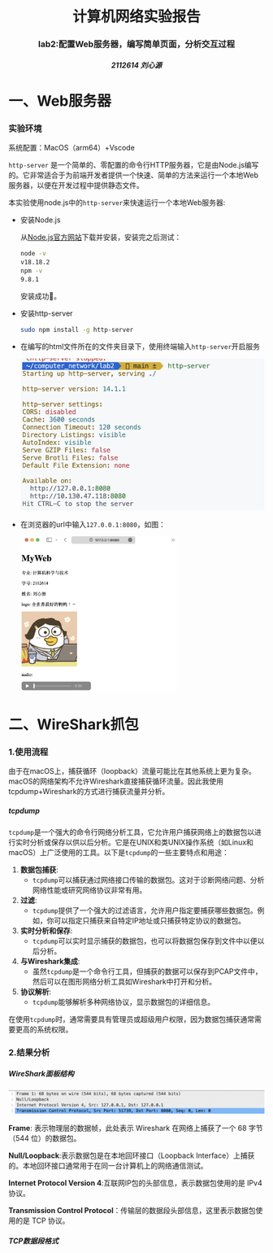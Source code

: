 <h1><center>计算机网络实验报告</center></h1>

<h3><center>lab2:配置Web服务器，编写简单页面，分析交互过程</center></h3>

<h5><center>2112614 刘心源</center></h5>

# 一、Web服务器

### 实验环境

系统配置：MacOS（arm64）+Vscode

`http-server` 是一个简单的、零配置的命令行HTTP服务器，它是由Node.js编写的。它非常适合于为前端开发者提供一个快速、简单的方法来运行一个本地Web服务器，以便在开发过程中提供静态文件。

本实验使用node.js中的`http-server`来快速运行一个本地Web服务器:

- 安装Node.js

  从[Node.js官方网站](https://nodejs.org/)下载并安装，安装完之后测试：

  ```bash
  node -v
  v18.18.2
  npm -v
  9.8.1
  ```

  安装成功🎉。

- 安装http-server

  ```bash
  sudo npm install -g http-server
  ```

- 在编写的html文件所在的文件夹目录下，使用终端输入`http-server`开启服务

  ![image-20231022170444965](typora/image-20231022170444965.png)

- 在浏览器的url中输入`127.0.0.1:8080`，如图：

  <img src="typora/image-20231023004248714.png" alt="image-20231023004248714" style="zoom:30%;" />



# 二、WireShark抓包

### 1.使用流程

由于在macOS上，捕获循环（loopback）流量可能比在其他系统上更为复杂。macOS的网络架构不允许Wireshark直接捕获循环流量。因此我使用tcpdump+Wireshark的方式进行捕获流量并分析。

##### tcpdump

`tcpdump`是一个强大的命令行网络分析工具，它允许用户捕获网络上的数据包以进行实时分析或保存以供以后分析。它是在UNIX和类UNIX操作系统（如Linux和macOS）上广泛使用的工具。以下是`tcpdump`的一些主要特点和用途：

1. **数据包捕获**:
   - `tcpdump`可以捕获通过网络接口传输的数据包。这对于诊断网络问题、分析网络性能或研究网络协议非常有用。
2. **过滤**:
   - `tcpdump`提供了一个强大的过滤语言，允许用户指定要捕获哪些数据包。例如，你可以指定只捕获来自特定IP地址或只捕获特定协议的数据包。
3. **实时分析和保存**:
   - `tcpdump`可以实时显示捕获的数据包，也可以将数据包保存到文件中以便以后分析。
4. **与Wireshark集成**:
   - 虽然`tcpdump`是一个命令行工具，但捕获的数据可以保存到PCAP文件中，然后可以在图形网络分析工具如Wireshark中打开和分析。
5. **协议解析**:
   - `tcpdump`能够解析多种网络协议，显示数据包的详细信息。

在使用`tcpdump`时，通常需要具有管理员或超级用户权限，因为数据包捕获通常需要更高的系统权限。



### 2.结果分析

##### WireShark面板结构

![image-20231022175644107](typora/image-20231022175644107.png)

**Frame**: 表示物理层的数据帧，此处表示 Wireshark 在网络上捕获了一个 68 字节（544 位）的数据包。

**Null/Loopback**:表示数据包是在本地回环接口（Loopback Interface）上捕获的。本地回环接口通常用于在同一台计算机上的网络通信测试。

**Internet Protocol Version 4**:互联网IP包的头部信息，表示数据包使用的是 IPv4 协议。

**Transmission Control Protocol**：传输层的数据段头部信息，这里表示数据包使用的是 TCP 协议。



##### TCP数据段格式